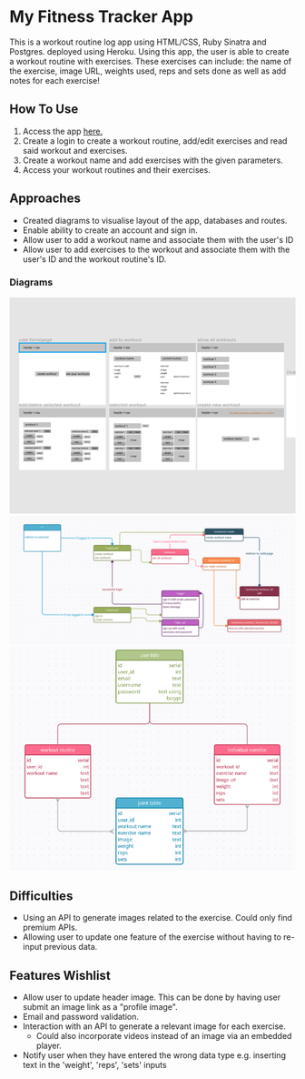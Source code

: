 # My Fitness Tracker App
This is a workout routine log app using HTML/CSS, Ruby Sinatra and Postgres. deployed using Heroku.
Using this app, the user is able to create a workout routine with exercises. These exercises can include:
the name of the exercise, image URL, weights used, reps and sets done as well as add notes for each exercise!

## How To Use
1. Access the app [here.](https://hidden-lake-60801.herokuapp.com/)
2. Create a login to create a workout routine, add/edit exercises and read said workout and exercises.
3. Create a workout name and add exercises with the given parameters.
4. Access your workout routines and their exercises.

## Approaches
- Created diagrams to visualise layout of the app, databases and routes.
- Enable ability to create an account and sign in.
- Allow user to add a workout name and associate them with the user's ID
- Allow user to add exercises to the workout and associate them with the user's ID and the workout routine's ID.

### Diagrams
![app_layout](images/app_layout.png)
![routes_layout](images/sinatra_routes_layout.png)
![db_layout](images/db_layout.png)

## Difficulties
- Using an API to generate images related to the exercise. Could only find premium APIs.
- Allowing user to update one feature of the exercise without having to re-input previous data.

## Features Wishlist
- Allow user to update header image. This can be done by having user submit an image link as a "profile image".
- Email and password validation.
- Interaction with an API to generate a relevant image for each exercise.
  - Could also incorporate videos instead of an image via an embedded player.
- Notify user when they have entered the wrong data type e.g. inserting text in the 'weight', 'reps', 'sets' inputs 